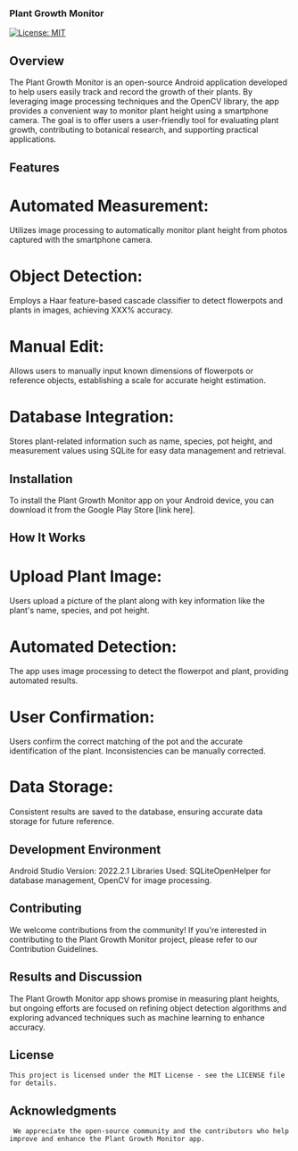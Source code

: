 ### Plant Growth Monitor

[![License: MIT](https://img.shields.io/badge/License-MIT-yellow.svg)](https://opensource.org/licenses/MIT)

## Overview
The Plant Growth Monitor is an open-source Android application developed to help users easily track and record the growth of their plants. By leveraging image processing techniques and the OpenCV library, the app provides a convenient way to monitor plant height using a smartphone camera. The goal is to offer users a user-friendly tool for evaluating plant growth, contributing to botanical research, and supporting practical applications.

## Features
# Automated Measurement: 
  Utilizes image processing to automatically monitor plant height from photos captured with the smartphone camera.

# Object Detection:  
  Employs a Haar feature-based cascade classifier to detect flowerpots and plants in images, achieving XXX% accuracy.

# Manual Edit: 
  Allows users to manually input known dimensions of flowerpots or reference objects, establishing a scale for accurate height estimation.

# Database Integration: 
  Stores plant-related information such as name, species, pot height, and measurement values using SQLite for easy data management and retrieval.

## Installation
  To install the Plant Growth Monitor app on your Android device, you can download it from the Google Play Store [link here].

## How It Works
# Upload Plant Image: 
  Users upload a picture of the plant along with key information like the plant's name, species, and pot height.

# Automated Detection: 
  The app uses image processing to detect the flowerpot and plant, providing automated results.

# User Confirmation: 
  Users confirm the correct matching of the pot and the accurate identification of the plant. Inconsistencies can be manually corrected.

# Data Storage: 
  Consistent results are saved to the database, ensuring accurate data storage for future reference.

## Development Environment
   Android Studio Version: 2022.2.1
   Libraries Used: SQLiteOpenHelper for database management, OpenCV for image processing.

## Contributing
   We welcome contributions from the community! If you're interested in contributing to the Plant Growth Monitor project, please refer to our Contribution Guidelines.

## Results and Discussion
   The Plant Growth Monitor app shows promise in measuring plant heights, but ongoing efforts are focused on refining object detection algorithms and exploring advanced techniques such as machine learning to enhance accuracy.

## License
    This project is licensed under the MIT License - see the LICENSE file for details.

## Acknowledgments
     We appreciate the open-source community and the contributors who help improve and enhance the Plant Growth Monitor app.

